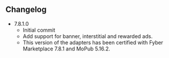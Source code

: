 ## Changelog

  * 7.8.1.0
    * Initial commit
    * Add support for banner, interstitial and rewarded ads.
    * This version of the adapters has been certified with Fyber Marketplace 7.8.1 and MoPub 5.16.2.
